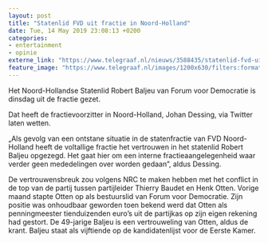 ```yaml
---
layout: post
title: "Statenlid FVD uit fractie in Noord-Holland"
date: Tue, 14 May 2019 23:08:13 +0200
categories: 
- entertainment 
- opinie 
externe_link: "https://www.telegraaf.nl/nieuws/3588435/statenlid-fvd-uit-fractie-in-noord-holland"
feature_image: "https://www.telegraaf.nl/images/1200x630/filters:format(jpeg):quality(80)/cdn-kiosk-api.telegraaf.nl/78bd4e74-7696-11e9-9c2d-02d1dbdc35d1.jpg"
---
```


<p class="intro">Het Noord-Hollandse Statenlid Robert Baljeu van Forum voor Democratie is dinsdag uit de fractie gezet.</p> <p>Dat heeft de fractievoorzitter in Noord-Holland, Johan Dessing, via Twitter laten wetten.</p><p>„Als gevolg van een ontstane situatie in de statenfractie van FVD Noord-Holland heeft de voltallige fractie het vertrouwen in het statenlid Robert Baljeu opgezegd. Het gaat hier om een interne fractieaangelegenheid waar verder geen mededelingen over worden gedaan”, aldus Dessing.</p><p>De vertrouwensbreuk zou volgens NRC te maken hebben met het conflict in de top van de partij tussen partijleider Thierry Baudet en Henk Otten. Vorige maand stapte Otten op als bestuurslid van Forum voor Democratie. Zijn positie was onhoudbaar geworden toen bekend werd dat Otten als penningmeester tienduizenden euro’s uit de partijkas op zijn eigen rekening had gestort. De 49-jarige Baljeu is een vertrouweling van Otten, aldus de krant. Baljeu staat als vijftiende op de kandidatenlijst voor de Eerste Kamer.</p>
